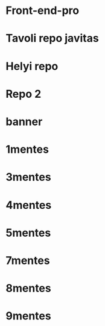 # Front-end-pro
# Tavoli repo javitas
# Helyi repo
# Repo 2
# banner
# 1mentes
# 3mentes
# 4mentes
# 5mentes
# 7mentes
# 8mentes
# 9mentes